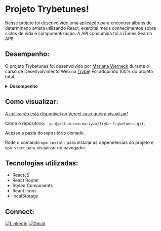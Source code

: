 # Projeto Trybetunes!

Nesse projeto foi desenvolvido uma aplicação para encontrar álbuns de determinado artista utilizando React, exercitei meus conhecimentos sobre ciclos de vida e componentização. A API consumida foi a iTunes Search API!


## Desempenho:

O projeto Trybetunes  foi desenvolvido por [Mariana Werneck](https://www.linkedin.com/in/marinhomariana8/) durante o curso de Desenvolvimento Web na [Trybe](https://www.betrybe.com/)! Foi adquirido 100% do projeto total.

<details>
  <summary><strong>Desempenho</strong></summary>
  <img src="src/assets/images/trybetunes.PNG" />
</details>

## Como visualizar:

[A aplicação está disponível no Vercel caso queira visualizar!](https://trybe-trybetunes.vercel.app/)

<p>Clone o repositório: <code> git@github.com:mariyzx/trybe-trybetunes.git</code>.</p>
<p>Acesse a pasta do repositório clonado.</p>
<p>Rode o comando <code>npm install</code> para instalar as dependências do projeto e <code>npm start</code> para visualizar no navegador.</p>

## Tecnologias utilizadas:

  - ReactJS
  - React Router
  - Styled Components
  - React Icons
  - localStorage


## Connect:

[![LinkedIn](https://img.shields.io/badge/LinkedIn-0077B5?style=for-the-badge&logo=linkedin&logoColor=white)](https://www.linkedin.com/in/marinhomariana8/) [![Gmail](https://img.shields.io/badge/Gmail-D14836?style=for-the-badge&logo=gmail&logoColor=white
)](mailto:marinhomariana8@gmail.com)

